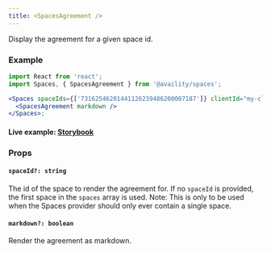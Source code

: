 ```yaml
---
title: <SpacesAgreement />
---
```


Display the agreement for a given space id.

### Example

```jsx
import React from 'react';
import Spaces, { SpacesAgreement } from '@availity/spaces';

<Spaces spaceIds={['73162546201441126239486200007187']} clientId="my-client-id">
  <SpacesAgreement markdown />
</Spaces>;
```

#### Live example: <a href="https://availity.github.io/availity-react/storybook/?path=/story/components-spaces--agreement"> Storybook</a>

### Props

#### `spaceId?: string`

The id of the space to render the agreement for. If no `spaceId` is provided, the first space in the `spaces` array is used. Note: This is only to be used when the Spaces provider should only ever contain a single space.

#### `markdown?: boolean`

Render the agreement as markdown.
